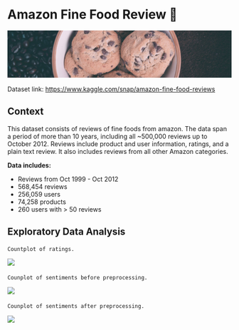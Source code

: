 # Amazon Fine Food Review 🍲

<p align="center">
  <img src="https://github.com/Ankit152/amazon-fine-food/blob/master/img/cookie.jpg"/>
</p>

Dataset link: https://www.kaggle.com/snap/amazon-fine-food-reviews


## Context

This dataset consists of reviews of fine foods from amazon. The data span a period of more than 10 years, including all ~500,000 reviews up to October 2012. Reviews include product and user information, ratings, and a plain text review. It also includes reviews from all other Amazon categories.

**Data includes:**
* Reviews from Oct 1999 - Oct 2012
* 568,454 reviews
* 256,059 users
* 74,258 products
* 260 users with > 50 reviews

## Exploratory Data Analysis
```Countplot of ratings.```
<p>
  <img src="https://github.com/Ankit152/amazon-fine-food/blob/master/img/countplotRating.jpg">
</p>

```Counplot of sentiments before preprocessing.```
<p>
  <img src="https://github.com/Ankit152/amazon-fine-food/blob/master/img/countplotSentiment1.jpg">
</p>

```Counplot of sentiments after preprocessing.```
<p>
  <img src="https://github.com/Ankit152/amazon-fine-food/blob/master/img/countplotSentiment2.jpg">
</p>
